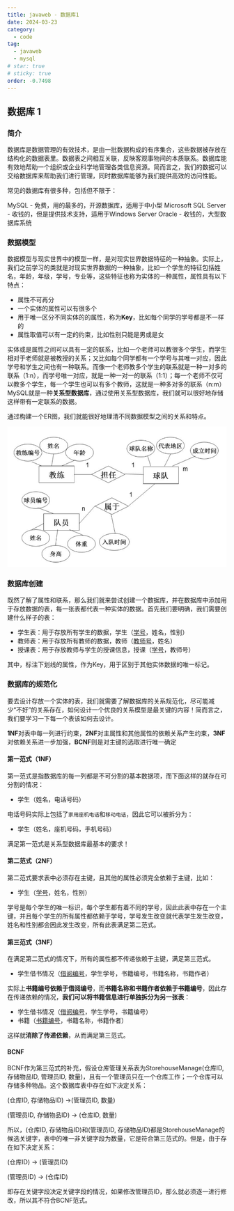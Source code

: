 ```yaml
---
title: javaweb - 数据库1
date: 2024-03-23
category:
  - code
tag:
  - javaweb
  - mysql
# star: true
# sticky: true
order: -0.7498
---
```


## 数据库 1

### 简介

数据库是数据管理的有效技术，是由一批数据构成的有序集合，这些数据被存放在结构化的数据表里。数据表之间相互关联，反映客观事物间的本质联系。数据库能有效地帮助一个组织或企业科学地管理各类信息资源。简而言之，我们的数据可以交给数据库来帮助我们进行管理，同时数据库能够为我们提供高效的访问性能。

常见的数据库有很多种，包括但不限于：

MySQL - 免费，用的最多的，开源数据库，适用于中小型
Microsoft SQL Server - 收钱的，但是提供技术支持，适用于Windows Server
Oracle - 收钱的，大型数据库系统

### 数据模型

数据模型与现实世界中的模型一样，是对现实世界数据特征的一种抽象。实际上，我们之前学习的类就是对现实世界数据的一种抽象，比如一个学生的特征包括姓名，年龄，年级，学号，专业等，这些特征也称为实体的一种属性，属性具有以下特点：

- 属性不可再分
- 一个实体的属性可以有很多个
- 用于唯一区分不同实体的的属性，称为**Key**，比如每个同学的学号都是不一样的
- 属性取值可以有一定的约束，比如性别只能是男或是女

实体或是属性之间可以具有一定的联系，比如一个老师可以教很多个学生，而学生相对于老师就是被教授的关系；又比如每个同学都有一个学号与其唯一对应，因此学号和学生之间也有一种联系。而像一个老师教多个学生的联系就是一种一对多的联系（1:n），而学号唯一对应，就是一种一对一的联系（1:1）；每一个老师不仅可以教多个学生，每一个学生也可以有多个教师，这就是一种多对多的联系（n:m）
MySQL就是一种**关系型数据库**，通过使用关系型数据库，我们就可以很好地存储这样带有一定联系的数据。

通过构建一个ER图，我们就能很好地理清不同数据模型之间的关系和特点。

![1](../../img/javaweb/3.png)

### 数据库创建

既然了解了属性和联系，那么我们就来尝试创建一个数据库，并在数据库中添加用于存放数据的表，每一张表都代表一种实体的数据。首先我们要明确，我们需要创建什么样子的表：

- 学生表：用于存放所有学生的数据，学生（<u>学号</u>，姓名，性别）
- 教师表：用于存放所有教师的数据，教师（<u>教师号</u>，姓名）
- 授课表：用于存放教师与学生的授课信息，授课（<u>学号</u>，教师号）

其中，标注下划线的属性，作为Key，用于区别于其他实体数据的唯一标记。

### 数据库的规范化

要去设计存放一个实体的表，我们就需要了解数据库的关系规范化，尽可能减少“不好”的关系存在，如何设计一个优良的关系模型是最关键的内容！简而言之，我们要学习一下每一个表该如何去设计。

**1NF**对表中每一列进行约束，**2NF**对主属性和其他属性的依赖关系产生约束，**3NF**对依赖关系进一步加强，**BCNF**则是对主键的选取进行唯一确定

#### 第一范式（1NF）

第一范式是指数据库的每一列都是不可分割的基本数据项，而下面这样的就存在可分割的情况：

* 学生（姓名，电话号码）

电话号码实际上包括了`家用座机电话`和`移动电话`，因此它可以被拆分为：

* 学生（姓名，座机号码，手机号码）

满足第一范式是关系型数据库最基本的要求！

#### 第二范式（2NF）

第二范式要求表中必须存在主键，且其他的属性必须完全依赖于主键，比如：

* 学生（<u>学号</u>，姓名，性别）

学号是每个学生的唯一标识，每个学生都有着不同的学号，因此此表中存在一个主键，并且每个学生的所有属性都依赖于学号，学号发生改变就代表学生发生改变，姓名和性别都会因此发生改变，所有此表满足第二范式。

#### 第三范式（3NF）

在满足第二范式的情况下，所有的属性都不传递依赖于主键，满足第三范式。

* 学生借书情况（<u>借阅编号</u>，学生学号，书籍编号，书籍名称，书籍作者）

实际上**书籍编号依赖于借阅编号**，而**书籍名称和书籍作者依赖于书籍编号**，因此存在传递依赖的情况，**我们可以将书籍信息进行单独拆分为另一张表**：

* 学生借书情况（<u>借阅编号</u>，学生学号，书籍编号）
* 书籍（<u>书籍编号</u>，书籍名称，书籍作者）

这样就**消除了传递依赖**，从而满足第三范式。

#### BCNF

BCNF作为第三范式的补充，假设仓库管理关系表为StorehouseManage(仓库ID, 存储物品ID, 管理员ID, 数量)，且有一个管理员只在一个仓库工作；一个仓库可以存储多种物品。这个数据库表中存在如下决定关系：

(仓库ID, 存储物品ID) →(管理员ID, 数量)

(管理员ID, 存储物品ID) → (仓库ID, 数量)

所以，(仓库ID, 存储物品ID)和(管理员ID, 存储物品ID)都是StorehouseManage的候选关键字，表中的唯一非关键字段为数量，它是符合第三范式的。但是，由于存在如下决定关系：

(仓库ID) → (管理员ID)

(管理员ID) → (仓库ID)

即存在关键字段决定关键字段的情况，如果修改管理员ID，那么就必须逐一进行修改，所以其不符合BCNF范式。
